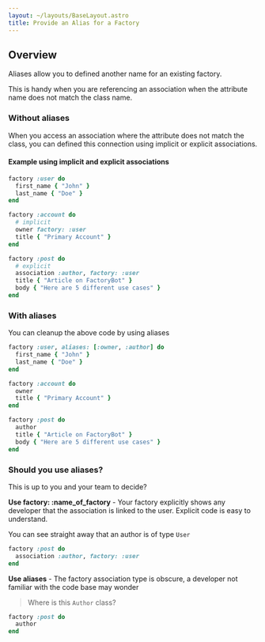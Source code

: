 ```yaml
---
layout: ~/layouts/BaseLayout.astro
title: Provide an Alias for a Factory 
---
```


## Overview

Aliases allow you to defined another name for an existing factory.

This is handy when you are referencing an association when the attribute name does not match the class name.

### Without aliases

When you access an association where the attribute does not match the class, you can defined this connection using implicit or explicit associations.

#### Example using implicit and explicit associations

```ruby
factory :user do
  first_name { "John" }
  last_name { "Doe" }
end

factory :account do
  # implicit
  owner factory: :user
  title { "Primary Account" }
end

factory :post do
  # explicit
  association :author, factory: :user
  title { "Article on FactoryBot" }
  body { "Here are 5 different use cases" }
end
```

### With aliases

You can cleanup the above code by using aliases

```ruby
factory :user, aliases: [:owner, :author] do
  first_name { "John" }
  last_name { "Doe" }
end

factory :account do
  owner
  title { "Primary Account" }
end

factory :post do
  author
  title { "Article on FactoryBot" }
  body { "Here are 5 different use cases" }
end
```

### Should you use aliases?

This is up to you and your team to decide?

**Use factory: :name_of_factory** - Your factory explicitly shows any developer that the association is linked to the user. Explicit code is easy to understand.

You can see straight away that an author is of type `User`

```ruby
factory :post do
  association :author, factory: :user
end
```

**Use aliases** - The factory association type is obscure, a developer not familiar with the code base may wonder

> Where is this `Author` class?

```ruby
factory :post do
  author
end
```

